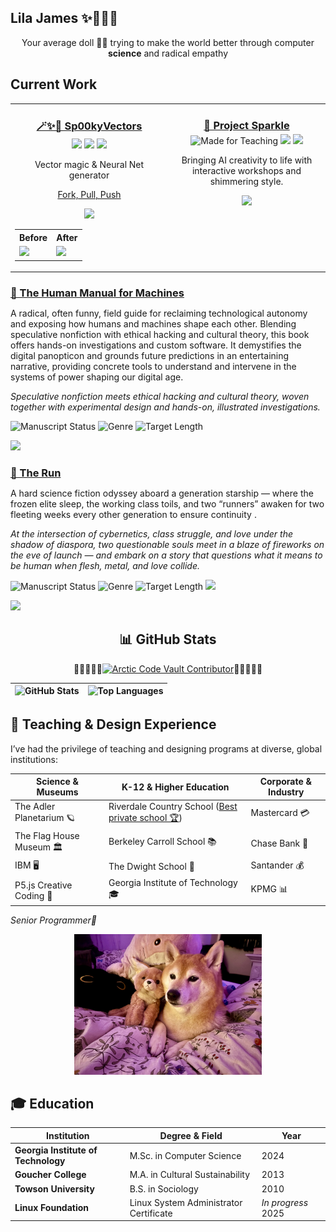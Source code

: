 ## Lila James ✨👩‍💻🌙
<p align="center">Your average doll 🏳️‍⚧️ trying to make the world better through computer <strong>science</strong> and radical empathy</p>


  

## Current Work

<table>
  <tr>
    <!-- Sp00kyVectors -->
    <td align="center" width="50%" valign="top">
      <a href="https://pypi.org/project/Sp00kyVectors/0.1.3/">
        <h3 style="margin-bottom: 0.25em;"> <a href ='https://pypi.org/project/Sp00kyVectors/'>🪄✨💖 Sp00kyVectors</a></h3>
      </a>
      <img src="https://img.shields.io/pypi/v/Sp00kyVectors?style=flat-square" />
        <img src="https://img.shields.io/pypi/pyversions/Sp00kyVectors?style=flat-square" />
        <img src="https://img.shields.io/pypi/l/Sp00kyVectors?style=flat-square" />
      <p>Vector magic & Neural Net generator</p>
      <p style="margin-bottom: 0.25em;"> <a href ='https://github.com/LilaShiba/sp00kyvectors'>Fork, Pull, Push</a></p>
      <p>
        <img src="https://img.shields.io/pypi/dm/Sp00kyVectors?style=flat-square" /> 
      </p>
      <table>
        <tr>
          <th>Before</th>
          <th>After</th>
        </tr>
        <tr>
          <td><img src="https://github.com/LilaShiba/sp00kyvectors/blob/main/imgs/temp_before_clean.png?raw=true" width="150"/></td>
          <td><img src="https://github.com/LilaShiba/sp00kyvectors/blob/main/imgs/temp_after_clean.png?raw=true" width="150"/></td>
        </tr>
      </table>
    </td>
    <!-- Project Sparkle -->
    <td align="center" width="50%" valign="top">
      <a href="https://lilashiba.github.io/sparkle_workshop/">
        <h3 style="margin-bottom: 0.25em;"><a href='https://lilashiba.github.io/sparkle_workshop/'>🌟 Project Sparkle</a></h3>
      </a>
      <img src="https://img.shields.io/badge/🎓-Made%20for%20Teaching-blueviolet?style=flat-square" alt="Made for Teaching" />
      <img src="https://img.shields.io/badge/Focus-Ethical%20Hacking%20%2B%20Storytelling-orange?style=flat-square" />
      <img src="https://img.shields.io/badge/License-MIT-blue.svg?style=flat-square" />
      <p>Bringing AI creativity to life with interactive workshops and shimmering style.</p>
      <img src="https://github.com/LilaShiba/flora_dress/raw/main/assets/videos/iterate.gif" width="150"/>
    </td>
  </tr>
</table>
<!-- Book Project -->
<td align="center" width="50%" valign="top">
  <a href="https://docs.google.com/document/d/1FXwVA_uB_syeZlOrUr-lBib8KcAeAH1EjR88HeLuX1E/edit?usp=sharing">
    <h3 style="margin-bottom: 0.25em;"><a href="https://docs.google.com/document/d/1FXwVA_uB_syeZlOrUr-lBib8KcAeAH1EjR88HeLuX1E/edit?usp=sharing">📘 The Human Manual for Machines</a></h3>
  </a>
   <p>A radical, often funny, field guide for reclaiming technological autonomy and exposing how humans and machines shape each other. Blending speculative nonfiction with ethical hacking and cultural theory, this book offers hands-on investigations and custom software. It demystifies the digital panopticon and grounds future predictions in an entertaining narrative, providing concrete tools to understand and intervene in the systems of power shaping our digital age.</p>
  <p><em>Speculative nonfiction meets ethical hacking and cultural theory, woven together with experimental design and hands-on, illustrated investigations.</em></p>

  
  ![Manuscript Status](https://img.shields.io/badge/Status-In%20Proposal%20Phase-blue?style=flat-square)
  ![Genre](https://img.shields.io/badge/Genre-Speculative%20Nonfiction-purple?style=flat-square)
  ![Target Length](https://img.shields.io/badge/Target%20Length-~75%2C000%20words-lightgrey?style=flat-square)
 <!-- <img src="https://img.shields.io/badge/Themes-Culture%20%7C%20Code%20%7C%20Resistance-magenta?style=flat-square" /> -->

  <!-- Style -->
  <img src="https://img.shields.io/badge/Writing-System%20Dynamics%20%2B%20Cyberpunk-red?style=flat-square" />

</td>

<!-- Book Project -->
<td align="center" width="50%" valign="top">
  <a href="https://docs.google.com/document/d/1FXwVA_uB_syeZlOrUr-lBib8KcAeAH1EjR88HeLuX1E/edit?usp=sharing">
    <h3 style="margin-bottom: 0.25em;"><a href="https://docs.google.com/document/d/1FXwVA_uB_syeZlOrUr-lBib8KcAeAH1EjR88HeLuX1E/edit?usp=sharing">🚀 The Run</a></h3>
  </a>
   <p>A hard science fiction odyssey aboard a generation starship — where the frozen elite sleep, the working class toils, and two “runners” awaken for two fleeting weeks every other generation to ensure continuity .</p>
   <p><em>At the intersection of cybernetics, class struggle, and love under the shadow of diaspora, two questionable souls meet in a blaze of fireworks on the eve of launch — and embark on a story that questions what it means to be human when flesh, metal, and love collide.</em></p>

  ![Manuscript Status](https://img.shields.io/badge/Status-In%20Drafting%20Phase-blue?style=flat-square)
  ![Genre](https://img.shields.io/badge/Genre-Hard%20Sci--Fi-purple?style=flat-square)
  ![Target Length](https://img.shields.io/badge/Target%20Length-~100%2C000%20words-lightgrey?style=flat-square)
  <img src="https://img.shields.io/badge/Themes-Cybernetics%20%7C%20Class%20%7C%20Ecocide-magenta?style=flat-square" />

  <!-- Style -->
  <img src="https://img.shields.io/badge/Writing-Hard%20Sci--Fi%20%2B%20Character--Driven-red?style=flat-square" />

</td>



<div align="center">

## 📊 GitHub Stats

💙💎🧊💎💙[![Arctic Code Vault Contributor](https://img.shields.io/badge/Arctic%20Code%20Vault%20Contributor-000?style=for-the-badge&logo=github)](https://github.com/users/LilaShiba/achievements/arctic-code-vault-contributor)💙💎🧊💎💙

| ![GitHub Stats](https://github-readme-stats.vercel.app/api?username=LilaShiba&show_icons=true&theme=radical&hide_rank=true) | ![Top Languages](https://github-readme-stats.vercel.app/api/top-langs/?username=LilaShiba&layout=compact&theme=radical) |
|----------------------------------------------------------------------------------------------------------------------------|------------------------------------------------------------------------------------------------------|

</div>

## 💼 Teaching & Design Experience

I’ve had the privilege of teaching and designing programs at diverse, global institutions:

| **Science & Museums**               | **K-12 & Higher Education**                           | **Corporate & Industry**            |
|-----------------------------------|------------------------------------------------------|-----------------------------------|
| The Adler Planetarium 🪐           | Riverdale Country School ([Best private school 🏆](https://www.niche.com/k12/riverdale-country-school-bronx-ny/)) | Mastercard 💳                    |
| The Flag House Museum 🏛️           | Berkeley Carroll School 📚                            | Chase Bank 🏦                    |
| IBM 🖥️                            | The Dwight School 🏫                                  | Santander 💰                     |
| P5.js Creative Coding 🎨           | Georgia Institute of Technology 🎓                     | KPMG 📊                          |

*Senior Programmer🐶*
<p align="center">
  <img src="https://github.com/LilaShiba/LilaShiba/blob/main/assets/imgs/estelle.jpg?raw=true" alt="Estelle the dog, possibly the best co-teacher ever" width="300"/>
</p>

## 🎓 Education

| Institution                     | Degree & Field                      | Year       |
|--------------------------------|-----------------------------------|------------|
| **Georgia Institute of Technology** | M.Sc. in Computer Science          | 2024       |
| **Goucher College**             | M.A. in Cultural Sustainability    | 2013       |
| **Towson University**           | B.S. in Sociology                  | 2010       |
| **Linux Foundation**            | Linux System Administrator Certificate | *In progress* 2025|

 
